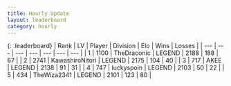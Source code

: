 ```yaml
---
title: Hourly Update
layout: leaderboard
category: hourly
---
```


{: .leaderboard}
| Rank | LV | Player | Division | Elo | Wins | Losses |
| --- | --- | --- | --- | --- | --- | --- |
| <span data-change="0">1</span> | 1100 | <span title="ID: 544310">TheDraconic</span> | LEGEND | <span data-change="-8">2188</span> | <span data-change="2">188</span> | <span data-change="1">67</span> |
| <span data-change="0">2</span> | 2741 | <span title="ID: 164871">KawashiroNitori</span> | LEGEND | <span data-change="0">2175</span> | <span data-change="0">104</span> | <span data-change="0">40</span> |
| <span data-change="0">3</span> | 717 | <span title="ID: 455100">AKEE</span> | LEGEND | <span data-change="0">2138</span> | <span data-change="0">91</span> | <span data-change="0">31</span> |
| <span data-change="0">4</span> | 747 | <span title="ID: 512212">luckyspoin</span> | LEGEND | <span data-change="0">2103</span> | <span data-change="0">50</span> | <span data-change="0">22</span> |
| <span data-change="0">5</span> | 434 | <span title="ID: 178216">TheWiza2341</span> | LEGEND | <span data-change="0">2101</span> | <span data-change="0">123</span> | <span data-change="0">80</span> |